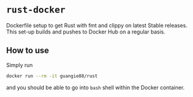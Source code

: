 # `rust-docker`

Dockerfile setup to get Rust with fmt and clippy on latest Stable releases. This
set-up builds and pushes to Docker Hub on a regular basis.

## How to use

Simply run

```bash
docker run --rm -it guangie88/rust
```

and you should be able to go into `bash` shell within the Docker container.
